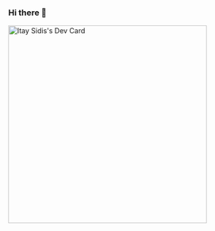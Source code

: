 ### Hi there 👋

<!--
**itays/itays** is a ✨ _special_ ✨ repository because its `README.md` (this file) appears on your GitHub profile.

Here are some ideas to get you started:

- 🔭 I’m currently working on ...
- 🌱 I’m currently learning ...
- 👯 I’m looking to collaborate on ...
- 🤔 I’m looking for help with ...
- 💬 Ask me about ...
- 📫 How to reach me: ...
- 😄 Pronouns: ...
- ⚡ Fun fact: ...
-->

<a href="https://app.daily.dev/ItaySidis"><img src="https://api.daily.dev/devcards/ebd0379248b4434c89779966ded1141e.png?r=x1b" width="400" alt="Itay Sidis's Dev Card"/></a>
